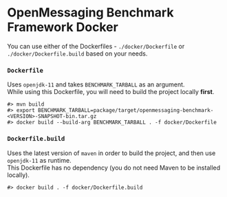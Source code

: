 # OpenMessaging Benchmark Framework Docker
You can use either of the Dockerfiles - `./docker/Dockerfile` or `./docker/Dockerfile.build` based on your needs.  

### `Dockerfile`
Uses `openjdk-11` and takes `BENCHMARK_TARBALL` as an argument.  
While using this Dockerfile, you will need to build the project locally **first**.
```
#> mvn build
#> export BENCHMARK_TARBALL=package/target/openmessaging-benchmark-<VERSION>-SNAPSHOT-bin.tar.gz
#> docker build --build-arg BENCHMARK_TARBALL . -f docker/Dockerfile
```

### `Dockerfile.build`
Uses the latest version of `maven` in order to build the project, and then use `openjdk-11` as runtime.  
This Dockerfile has no dependency (you do not need Maven to be installed locally).
```
#> docker build . -f docker/Dockerfile.build
```